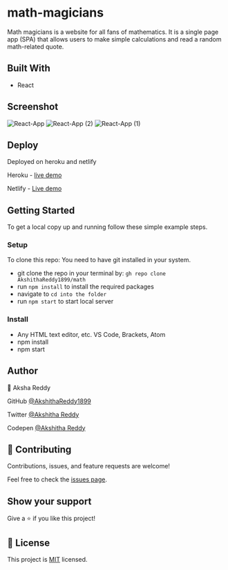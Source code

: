 # math-magicians

Math magicians is a website for all fans of mathematics. It is a single page app (SPA) that allows users to make simple calculations and read a random math-related quote.

## Built With

- React

## Screenshot

![React-App](https://user-images.githubusercontent.com/70577783/154230457-6eca458c-0ea9-4748-917a-f00f6d186d39.png)
![React-App (2)](https://user-images.githubusercontent.com/70577783/154230445-d00c9fcc-6f67-431b-a0e7-dc292df4b034.png)
![React-App (1)](https://user-images.githubusercontent.com/70577783/154230454-2c962b7e-f60a-4a7c-852d-40149f7a39c7.png)

## Deploy

Deployed on heroku and netlify

Heroku - [live demo](https://math--magician.herokuapp.com/)


Netlify - [Live demo](https://gracious-mcclintock-366a66.netlify.app/)

## Getting Started

To get a local copy up and running follow these simple example steps.

### Setup
To clone this repo: You need to have git installed in your system.

- git clone the repo in your terminal by: `gh repo clone AkshithaReddy1899/math`
- run `npm install` to install the required packages
- navigate to 
`cd into the folder`
- run `npm start` to start local server

### Install

- Any HTML text editor, etc. VS Code, Brackets, Atom
- npm install
- npm start

## Author

👤 Aksha Reddy

GitHub [@AkshithaReddy1899](https://github.com)

Twitter [@Akshitha Reddy](https://twitter.com)

Codepen [@Akshitha Reddy](https://codepen.io/Akshitha_Reddy)


## 🤝 Contributing

Contributions, issues, and feature requests are welcome!

Feel free to check the [issues page]().

## Show your support

Give a ⭐️ if you like this project!

## 📝 License

This project is [MIT](./MIT.md) licensed.
